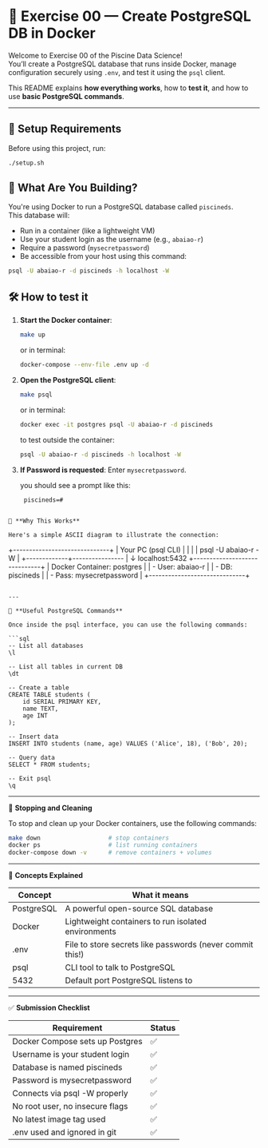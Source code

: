 # 🚀 Exercise 00 — Create PostgreSQL DB in Docker

Welcome to Exercise 00 of the Piscine Data Science!  
You’ll create a PostgreSQL database that runs inside Docker, manage configuration securely using `.env`, and test it using the `psql` client.

This README explains **how everything works**, how to **test it**, and how to use **basic PostgreSQL commands**.

---

## 🧪 Setup Requirements

Before using this project, run:

```bash
./setup.sh
```

## 🧠 What Are You Building?

You're using Docker to run a PostgreSQL database called `piscineds`.  
This database will:

- Run in a container (like a lightweight VM)
- Use your student login as the username (e.g., `abaiao-r`)
- Require a password (`mysecretpassword`)
- Be accessible from your host using this command:

```bash
psql -U abaiao-r -d piscineds -h localhost -W
```

## 🛠️ How to test it

1. **Start the Docker container**:
   ```bash
   make up
   ```
   or in terminal:
   ```bash
   docker-compose --env-file .env up -d
   ```
2. **Open the PostgreSQL client**:
   ```bash
   make psql
   ```
   or in terminal:
   ```bash
   docker exec -it postgres psql -U abaiao-r -d piscineds
   ```
   to test outside the container:
   ```bash
   psql -U abaiao-r -d piscineds -h localhost -W
   ```
3. **If Password is requested**:
   Enter `mysecretpassword`.

   you should see a prompt like this:
   ```
    piscineds=#
```

🎯 **Why This Works**

Here's a simple ASCII diagram to illustrate the connection:

```
+------------------------------+
| Your PC (psql CLI)           |
|                              |
| psql -U abaiao-r -W          |
+-------------+----------------
              |
              ↓ localhost:5432
+------------------------------+
| Docker Container: postgres   |
| - User: abaiao-r             |
| - DB: piscineds              |
| - Pass: mysecretpassword     |
+------------------------------+
```

---

🧪 **Useful PostgreSQL Commands**

Once inside the psql interface, you can use the following commands:

```sql
-- List all databases
\l

-- List all tables in current DB
\dt

-- Create a table
CREATE TABLE students (
    id SERIAL PRIMARY KEY,
    name TEXT,
    age INT
);

-- Insert data
INSERT INTO students (name, age) VALUES ('Alice', 18), ('Bob', 20);

-- Query data
SELECT * FROM students;

-- Exit psql
\q
```

---

🧼 **Stopping and Cleaning**

To stop and clean up your Docker containers, use the following commands:

```bash
make down                   # stop containers
docker ps                   # list running containers
docker-compose down -v      # remove containers + volumes
```

---

🧠 **Concepts Explained**

| Concept      | What it means                                 |
|--------------|-----------------------------------------------|
| PostgreSQL   | A powerful open-source SQL database           |
| Docker       | Lightweight containers to run isolated environments |
| .env         | File to store secrets like passwords (never commit this!) |
| psql         | CLI tool to talk to PostgreSQL                |
| 5432         | Default port PostgreSQL listens to            |

---

✅ **Submission Checklist**

| Requirement                         | Status |
|--------------------------------------|--------|
| Docker Compose sets up Postgres      | ✅     |
| Username is your student login       | ✅     |
| Database is named piscineds          | ✅     |
| Password is mysecretpassword         | ✅     |
| Connects via psql -W properly        | ✅     |
| No root user, no insecure flags      | ✅     |
| No latest image tag used             | ✅     |
| .env used and ignored in git        | ✅     |


